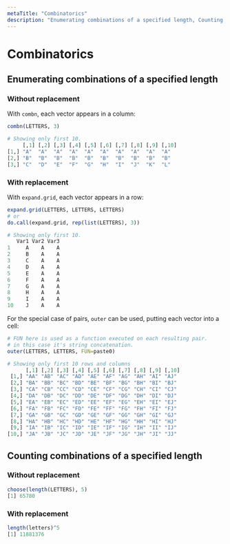 ```yaml
---
metaTitle: "Combinatorics"
description: "Enumerating combinations of a specified length, Counting combinations of a specified length"
---
```


# Combinatorics



## Enumerating combinations of a specified length


### Without replacement

With `combn`, each vector appears in a column:

```r
combn(LETTERS, 3)

# Showing only first 10.
     [,1] [,2] [,3] [,4] [,5] [,6] [,7] [,8] [,9] [,10]
[1,] "A"  "A"  "A"  "A"  "A"  "A"  "A"  "A"  "A"  "A"  
[2,] "B"  "B"  "B"  "B"  "B"  "B"  "B"  "B"  "B"  "B"  
[3,] "C"  "D"  "E"  "F"  "G"  "H"  "I"  "J"  "K"  "L"

```

### With replacement

With `expand.grid`, each vector appears in a row:

```r
expand.grid(LETTERS, LETTERS, LETTERS)
# or 
do.call(expand.grid, rep(list(LETTERS), 3))

# Showing only first 10.
   Var1 Var2 Var3
1     A    A    A
2     B    A    A
3     C    A    A
4     D    A    A
5     E    A    A
6     F    A    A
7     G    A    A
8     H    A    A
9     I    A    A
10    J    A    A

```

For the special case of pairs, `outer` can be used, putting each vector into a cell:

```r
# FUN here is used as a function executed on each resulting pair.
# in this case it's string concatenation.
outer(LETTERS, LETTERS, FUN=paste0)

# Showing only first 10 rows and columns
      [,1] [,2] [,3] [,4] [,5] [,6] [,7] [,8] [,9] [,10]
 [1,] "AA" "AB" "AC" "AD" "AE" "AF" "AG" "AH" "AI" "AJ"
 [2,] "BA" "BB" "BC" "BD" "BE" "BF" "BG" "BH" "BI" "BJ"
 [3,] "CA" "CB" "CC" "CD" "CE" "CF" "CG" "CH" "CI" "CJ"
 [4,] "DA" "DB" "DC" "DD" "DE" "DF" "DG" "DH" "DI" "DJ"
 [5,] "EA" "EB" "EC" "ED" "EE" "EF" "EG" "EH" "EI" "EJ"
 [6,] "FA" "FB" "FC" "FD" "FE" "FF" "FG" "FH" "FI" "FJ"
 [7,] "GA" "GB" "GC" "GD" "GE" "GF" "GG" "GH" "GI" "GJ"
 [8,] "HA" "HB" "HC" "HD" "HE" "HF" "HG" "HH" "HI" "HJ"
 [9,] "IA" "IB" "IC" "ID" "IE" "IF" "IG" "IH" "II" "IJ"
[10,] "JA" "JB" "JC" "JD" "JE" "JF" "JG" "JH" "JI" "JJ"

```



## Counting combinations of a specified length


### Without replacement

```r
choose(length(LETTERS), 5)
[1] 65780

```

### With replacement

```r
length(letters)^5
[1] 11881376

```

